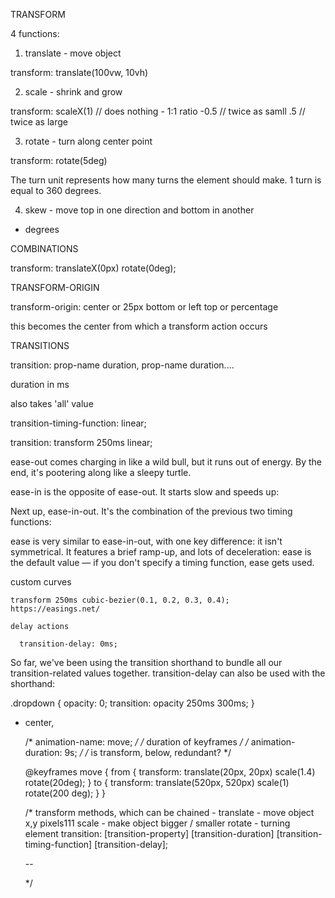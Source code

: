 
TRANSFORM

4 functions:

1. translate - move object

transform: translate(100vw, 10vh)

2. scale - shrink and grow

transform: scaleX(1) // does nothing - 1:1 ratio
-0.5 // twice as samll
.5 // twice as large

3. rotate - turn along center point

transform: rotate(5deg)

The turn unit represents how many turns the element should make. 1 turn is equal to 360 degrees.

4. skew - move top in one direction and bottom in another

- degrees

COMBINATIONS

transform: translateX(0px) rotate(0deg);

TRANSFORM-ORIGIN

transform-origin: center or 25px bottom or left top or percentage

this becomes the center from which a transform action occurs

TRANSITIONS

transition: prop-name duration, prop-name duration....

duration in ms

also takes 'all' value 

  transition-timing-function: linear;

   transition: transform 250ms linear;

   ease-out comes charging in like a wild bull, but it runs out of energy. By the end, it's pootering along like a sleepy turtle.

   ease-in is the opposite of ease-out. It starts slow and speeds up:

   Next up, ease-in-out. It's the combination of the previous two timing functions:

   ease is very similar to ease-in-out, with one key difference: it isn't symmetrical. It features a brief ramp-up, and lots of deceleration:
ease is the default value — if you don't specify a timing function, ease gets used.

custom curves

    transform 250ms cubic-bezier(0.1, 0.2, 0.3, 0.4);
    https://easings.net/

    delay actions

      transition-delay: 0ms;

So far, we've been using the transition shorthand to bundle all our transition-related values together. transition-delay can also be used with the shorthand:

.dropdown {
  opacity: 0;
  transition: opacity 250ms 300ms;
}

- center, 

   /* animation-name: move; */
    /* duration of keyframes */
    /* animation-duration: 9s; */
    /* is transform, below, redundant? */
 
    @keyframes move {
        from { 
            transform: translate(20px, 20px) scale(1.4) rotate(20deg);
        }
        to {
            transform: translate(520px, 520px) scale(1) rotate(200 deg);
        }
    }
    
    
    /* 
    transform methods, which can be chained - 
    translate - move object x,y pixels111
    scale - make object bigger / smaller 
    rotate - turning element
    transition: [transition-property] [transition-duration] [transition-timing-function] [transition-delay]; 
    
    -- 
    
    */